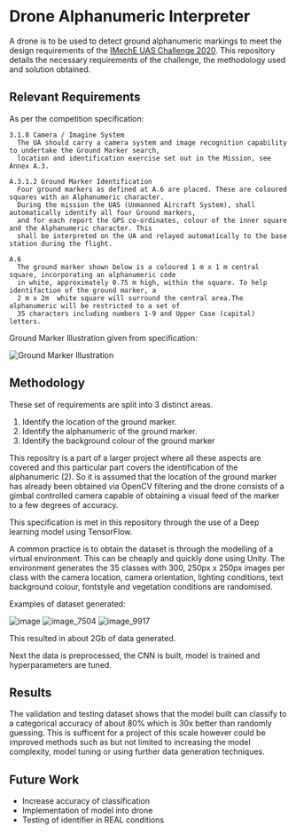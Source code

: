 # Drone Alphanumeric Interpreter
A drone is to be used to detect ground alphanumeric markings to meet the design requirements of the [IMechE UAS Challenge 2020](https://www.imeche.org/events/challenges/uas-challenge/team-resources/challenge-document-library). This repository details the necessary requirements of the challenge, the methodology used and solution obtained.

## Relevant Requirements
As per the competition specification:
```
3.1.8 Camera / Imagine System
  The UA should carry a camera system and image recognition capability to undertake the Ground Marker search,
  location and identification exercise set out in the Mission, see Annex A.3.

A.3.1.2 Ground Marker Identification
  Four ground markers as defined at A.6 are placed. These are coloured squares with an Alphanumeric character.
  During the mission the UAS (Unmanned Aircraft System), shall automatically identify all four Ground markers,
  and for each report the GPS co-ordinates, colour of the inner square and the Alphanumeric character. This 
  shall be interpreted on the UA and relayed automatically to the base station during the flight.

A.6
  The ground marker shown below is a coloured 1 m x 1 m central square, incorporating an alphanumeric code 
  in white, approximately 0.75 m high, within the square. To help identifaction of the ground marker, a 
  2 m x 2m  white square will surround the central area.The alphanumeric will be restricted to a set of 
  35 characters including numbers 1-9 and Upper Case (capital) letters.
```
Ground Marker Illustration given from specification:

![Ground Marker Illustration](https://user-images.githubusercontent.com/87501079/128209127-1d0f9567-28b4-4caf-8640-39ed9cdfa50a.png)

## Methodology
These set of requirements are split into 3 distinct areas.
1. Identify the location of the ground marker.
2. Identify the alphanumeric of the ground marker.
3. Identify the background colour of the ground marker

This repositry is a part of a larger project where all these aspects are covered and this particular part covers the identification of the alphanumeric (2). So it is assumed that the location of the ground marker has already been obtained via OpenCV filtering and the drone consists of a gimbal controlled camera capable of obtaining a visual feed of the marker to a few degrees of accuracy.

This specification is met in this repository through the use of a Deep learning model using TensorFlow.

A common practice is to obtain the dataset is through the modelling of a virtual environment. This can be cheaply and quickly done using Unity. The environment generates the 35 classes with 300, 250px x 250px images per class with the camera location, camera orientation, lighting conditions, text background colour, fontstyle and vegetation conditions are randomised. 

Examples of dataset generated:

![image](https://user-images.githubusercontent.com/87501079/128212103-af4b61f6-f2d1-47ec-805e-160234b46621.png) 
![image_7504](https://user-images.githubusercontent.com/87501079/128213104-65f13efd-b639-4d43-935a-717508630c2b.png)
![image_9917](https://user-images.githubusercontent.com/87501079/128213178-7c09a79c-313c-456c-83a6-7ec7f045236b.png)

This resulted in about 2Gb of data generated.

Next the data is preprocessed, the CNN is built, model is trained and hyperparameters are tuned.

## Results
The validation and testing dataset shows that the model built can classify to a categorical accuracy of about 80% which is 30x better than randomly guessing. This is sufficent for a project of this scale however could be improved methods such as but not limited to increasing the model complexity, model tuning or using further data generation techniques.

## Future Work
- Increase accuracy of classification
- Implementation of model into drone
- Testing of identifier in REAL conditions

